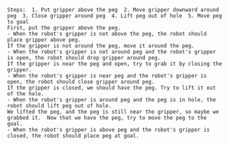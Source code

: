 
    Steps:  1. Put gripper above the peg  2. Move gripper downward around peg  3. Close gripper around peg  4. Lift peg out of hole  5. Move peg to goal
    First, put the gripper above the peg.
    - When the robot's gripper is not above the peg, the robot should place gripper above peg.
    If the gripper is not around the peg, move it around the peg.
    - When the robot's gripper is not around peg and the robot's gripper is open, the robot should drop gripper around peg.
    If the gripper is near the peg and open, try to grab it by closing the gripper.
    - When the robot's gripper is near peg and the robot's gripper is open, the robot should close gripper around peg.
    If the gripper is closed, we should have the peg. Try to lift it out of the hole.
    - When the robot's gripper is around peg and the peg is in hole, the robot should lift peg out of hole.
    We lifted the peg, and the peg is still near the gripper, so maybe we grabbed it.  Now that we have the peg, try to move the peg to the goal.
    - When the robot's gripper is above peg and the robot's gripper is closed, the robot should place peg at goal.
